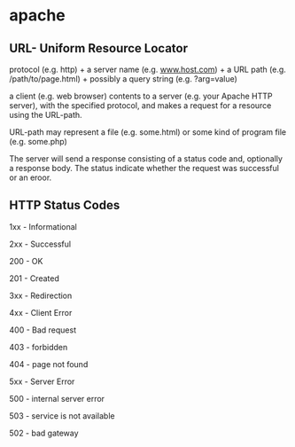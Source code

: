 apache
======
URL- Uniform Resource Locator
-----------------------------
protocol (e.g. http) + a server name (e.g. www.host.com) + a URL path (e.g. /path/to/page.html) + possibly a query string (e.g. ?arg=value)

a client (e.g. web browser) contents to a server (e.g. your Apache HTTP server), with the specified protocol, and makes a request for a resource using the URL-path.

URL-path may represent a file (e.g. some.html) or some kind of program file (e.g. some.php)

The server will send a response consisting of a status code and, optionally a response body. The status indicate whether the request was successful or an eroor.

HTTP Status Codes
------------------
1xx - Informational

2xx - Successful
  
  200 - OK
  
  201 - Created
  
3xx - Redirection

4xx - Client Error

  400 - Bad request
  
  403 - forbidden
  
  404 - page not found
  
5xx - Server Error

  500 - internal server error
  
  503 - service is not available
  
  502 - bad gateway
